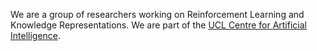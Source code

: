 We are a group of researchers working on Reinforcement Learning and Knowledge Representations. We are part of 
the [UCL Centre for Artificial Intelligence](https://www.ucl.ac.uk/ai-centre/).
